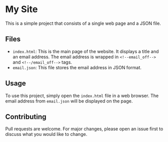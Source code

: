 # My Site

This is a simple project that consists of a single web page and a JSON file.

## Files

* `index.html`: This is the main page of the website. It displays a title and an email address. The email address is wrapped in `<!--email_off-->` and `<!--/email_off-->` tags.
* `email.json`: This file stores the email address in JSON format.

## Usage

To use this project, simply open the `index.html` file in a web browser. The email address from `email.json` will be displayed on the page.

## Contributing

Pull requests are welcome. For major changes, please open an issue first to discuss what you would like to change.